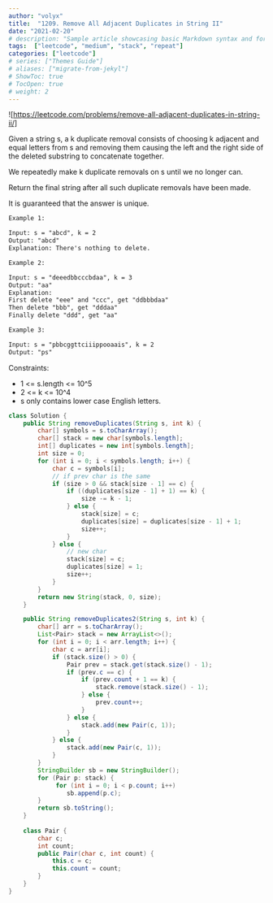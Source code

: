```yaml
---
author: "volyx"
title:  "1209. Remove All Adjacent Duplicates in String II"
date: "2021-02-20"
# description: "Sample article showcasing basic Markdown syntax and formatting for HTML elements."
tags:  ["leetcode", "medium", "stack", "repeat"]
categories: ["leetcode"]
# series: ["Themes Guide"]
# aliases: ["migrate-from-jekyl"]
# ShowToc: true
# TocOpen: true
# weight: 2
---
```


![https://leetcode.com/problems/remove-all-adjacent-duplicates-in-string-ii/]

Given a string s, a k duplicate removal consists of choosing k adjacent and equal letters from s and removing them causing the left and the right side of the deleted substring to concatenate together.

We repeatedly make k duplicate removals on s until we no longer can.

Return the final string after all such duplicate removals have been made.

It is guaranteed that the answer is unique.

```txt
Example 1:

Input: s = "abcd", k = 2
Output: "abcd"
Explanation: There's nothing to delete.

Example 2:

Input: s = "deeedbbcccbdaa", k = 3
Output: "aa"
Explanation: 
First delete "eee" and "ccc", get "ddbbbdaa"
Then delete "bbb", get "dddaa"
Finally delete "ddd", get "aa"

Example 3:

Input: s = "pbbcggttciiippooaais", k = 2
Output: "ps"
```

Constraints:

- 1 <= s.length <= 10^5
- 2 <= k <= 10^4
- s only contains lower case English letters.

```java
class Solution {
    public String removeDuplicates(String s, int k) {
        char[] symbols = s.toCharArray();
        char[] stack = new char[symbols.length];
        int[] duplicates = new int[symbols.length];
        int size = 0;
        for (int i = 0; i < symbols.length; i++) {
            char c = symbols[i];
            // if prev char is the same
            if (size > 0 && stack[size - 1] == c) {
                if ((duplicates[size - 1] + 1) == k) {
                    size -= k - 1;
                } else {
                    stack[size] = c;
                    duplicates[size] = duplicates[size - 1] + 1;
                    size++;
                }
            } else {
                // new char
                stack[size] = c;
                duplicates[size] = 1;
                size++;
            }
        }
        return new String(stack, 0, size);
    }

    public String removeDuplicates2(String s, int k) {
        char[] arr = s.toCharArray();
        List<Pair> stack = new ArrayList<>();
        for (int i = 0; i < arr.length; i++) {
            char c = arr[i];
            if (stack.size() > 0) {
                Pair prev = stack.get(stack.size() - 1);
                if (prev.c == c) {
                    if (prev.count + 1 == k) {
                        stack.remove(stack.size() - 1);
                    } else {
                        prev.count++;
                    }
                } else {
                    stack.add(new Pair(c, 1));
                }
            } else {
                stack.add(new Pair(c, 1));
            }
        }
        StringBuilder sb = new StringBuilder();
        for (Pair p: stack) {
             for (int i = 0; i < p.count; i++)
                sb.append(p.c);
        }
        return sb.toString();
    }
    
    class Pair {
        char c;
        int count;
        public Pair(char c, int count) {
            this.c = c;
            this.count = count;
        }
    }
}
